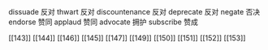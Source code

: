 




dissuade 反对
thwart 反对
discountenance 反对
deprecate 反对
negate 否决
endorse 赞同
applaud 赞同
advocate 拥护
subscribe 赞成

[[143]]
[[144]]
[[146]]
[[145]]
[[147]]
[[149]]
[[150]]
[[151]]
[[152]]
[[153]]